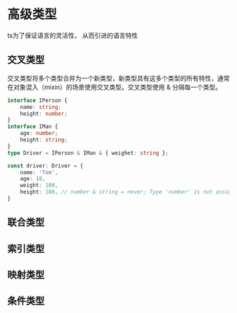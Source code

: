 # 高级类型

ts为了保证语言的灵活性， 从而引进的语言特性
## 交叉类型
交叉类型将多个类型合并为一个新类型，新类型具有这多个类型的所有特性，通常在对象混入（mixin）的场景使用交叉类型。交叉类型使用 & 分隔每一个类型。
```ts
interface IPerson {
    name: string;
    height: number;
}
interface IMan {
    age: number;
    height: string;
}
type Driver = IPerson & IMan & { weighet: string };

const driver: Driver = {
    name: 'Tom',
    age: 18,
    weight: 100,
    height: 180, // number & string = never; Type 'number' is not assignable to type 'never'.
}
```

## 联合类型

## 索引类型

## 映射类型

## 条件类型